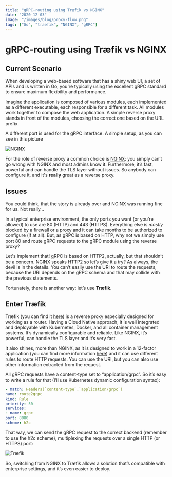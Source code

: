 ```yaml
---
title: "gRPC-routing using Træfik vs NGINX"
date: "2020-12-03"
image: "/images/blog/proxy-flow.png"
tags: ["Go", "traefik", "NGINX", "gRPC"]
---
```


# gRPC-routing using Træfik vs NGINX

## Current Scenario

When developing a web-based software that has a shiny web UI, a set of APIs and is written in Go, you're typically using the excellent gRPC standard to ensure maximum flexibility and performance.

Imagine the application is composed of various modules, each implemented as a different executable, each responsible for a different task. 
All modules work together to compose the web application. A simple reverse proxy stands in front of the modules, choosing the correct one based on the URL prefix. 

A different port is used for the gRPC interface. A simple setup, as you can see in this picture

![NGINX](/images/blog/grpc-flow.png "NGINX as Proxy")

For the role of reverse proxy a common choice is [NGINX](https://www.nginx.com/): you simply can’t go wrong with NGINX and most admins know it. 
Furthermore, it’s fast, powerful and can handle the TLS layer without issues. 
So anybody can configure it, and it's **really** great as a reverse proxy.

## Issues

You could think, that the story is already over and NGINX was running fine for us. Not really…

In a typical enterprise environment, the only ports you want (or you're allowed) to use are 80 (HTTP) and 443 (HTTPS). Everything else is *mostly* blocked by a firewall or a proxy and it can take months to be authorized to configure (if at all).
But, as gRPC is based on HTTP, why not we simply use port 80 and route gRPC requests to the gRPC module using the reverse proxy?

Let's implement that! gRPC is based on HTTP2, actually, but that shouldn’t be a concern. NGINX speaks HTTP2 so let’s give it a try?
As always, the devil is in the details.
You can’t easily use the URI to route the requests, because the URI depends on the gRPC schema and that may collide with the previous statements. 

Fortunately, there is another way: let’s use **Træfik**.

## Enter Træfik

Træfik (you can find it [here](https://traefik.io/traefik/)) is a reverse proxy especially designed for working as a router. Having a Cloud Native approach, it is well integrated and deployable with Kubernetes, Docker, and all container management systems. 
It’s dynamically configurable and reliable. Like NGINX, it’s powerful, can handle the TLS layer and it’s very fast. 

It also shines, more than NGINX, as it is designed to work in a 12-factor application (you can find more information [here](https://12factor.net)) and it can use different rules to route HTTP requests. 
You can use the URI, but you can also use other information extracted from the request.

All gRPC requests have a content-type set to “application/grpc”. So it’s easy to write a rule for that (I’ll use Kubernetes dynamic configuration syntax):

```yaml
- match: Headers(`content-type`,`application/grpc`) 
name: route2grpc
kind: Rule
priority: 50
services:
- name: grpc
port: 8080
scheme: h2c
```

That way, we can send the gRPC request to the correct backend (remember to use the h2c scheme), multiplexing the requests over a single HTTP (or HTTPS) port:

![Træfik](/images/blog/proxy-flow.png "Træfik as proxy")

So, switching from NGINX to Træfik allows a solution that’s compatible with enterprise settings, and it’s even easier to deploy.

